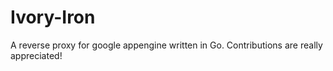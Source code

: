 Ivory-Iron
==========

A reverse proxy for google appengine written in Go. Contributions are really appreciated!